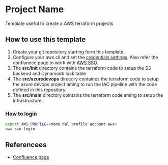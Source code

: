 # Project Name
Template useful to create a AWS terraform projects


## How to use this template

1. Create your git repository starting form this template.
2. Configure your aws cli and set the [credentials settings](https://docs.aws.amazon.com/cli/latest/userguide/cli-configure-files.html). Also refer the conflunece page to work with [AWS SSO](https://pagopa.atlassian.net/wiki/spaces/DEVOPS/pages/466846955/AWS+-+Users+groups+and+roles#SSO-with-GSuite).
3. The __src/init__ directory contains the terraform code to setup the S3 backend and Dynamodb lock table
4. The __src/azuredevops__ direcory containes the terraform code to setup the azure devops project aming to run the IAC pipeline with the code defined in this repository.
5. The __src/main__ directory cointains the terraform code aming to setup the infrastructure.


### How to login

```sh
export AWS_PROFILE=<nome del profilo account aws>
aws sso login
```


## Referencees

* [Confluence page](https://pagopa.atlassian.net/wiki/spaces/DEVOPS/pages/467894592/AWS+Setup+new+project) 